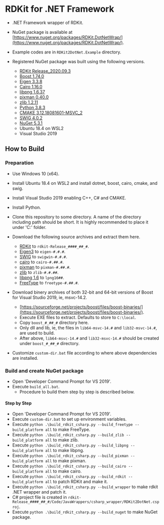 # RDKit for .NET Framework

- .NET Framework wrapper of RDKit.
- NuGet package is available at [https://www.nuget.org/packages/RDKit.DotNetWrap/](https://www.nuget.org/packages/RDKit.DotNetWrap/).

- Example codes are in `RDKit2DotNet.Example` directory.

- Registered NuGet package was built using the following versions.
  - [RDKit Release_2020.09.3](https://github.com/rdkit/rdkit/releases/tag/Release_2020_09_3)
  - [Boost 1.74.0](https://sourceforge.net/projects/boost/files/boost-binaries/1.74.0/)
  - [Eigen 3.3.8](https://gitlab.com/libeigen/eigen/-/releases/3.3.8)
  - [Cairo 1.16.0](https://www.cairographics.org/releases/cairo-1.16.0.tar.xz)
  - [libpng 1.6.37](https://sourceforge.net/projects/libpng/files/libpng16/1.6.37/libpng-1.6.37.tar.xz)
  - [pixman 0.40.0](https://www.cairographics.org/releases/pixman-0.40.0.tar.gz)
  - [zlib 1.2.11](https://zlib.net/zlib1211.zip)
  - [Python 3.8.3](https://www.python.org/)
  - [CMAKE 3.12.18081601-MSVC_2](https://cmake.org/)
  - [SWIG 4.0.2](http://www.swig.org/)
  - [NuGet 5.3.1](https://nuget.org)
  - Ubuntu 18.4 on WSL2
  - Visual Studio 2019

## How to Build

### Preparation

- Use Windows 10 (x64).
- Install Ubuntu 18.4 on WSL2 and install dotnet, boost, cairo, cmake, and swig.
- Install Visual Studio 2019 enabling C++, C&#35; and CMAKE.
- Install Python.
- Clone this repository to some directory. A name of the directory including path should be short. It is highly recommended to place it under 'C:\' folder.
- Download the following source archives and extract them here.
  - [RDKit](hhttps://github.com/rdkit/rdkit/) to `rdkit-Release_####_##_#`.
  - [Eigen3](http://eigen.tuxfamily.org/) to `eigen-#.#.#`.
  - [SWIG](http://www.swig.org/) to `swigwin-#.#.#`.
  - [cairo](https://www.cairographics.org/) to `cairo-#.##.#`.
  - [pixman](https://www.cairographics.org/) to `pixman-#.##.#`.
  - [zlib](https://zlib.net/) to `zlib-#.#.##`.
  - [libpng 1.6](http://www.libpng.org/pub/png/libpng.html) to `lpng16##`.
  - [FreeType](https://www.freetype.org/) to `freetype-#.##.#`.

- Download binery archives of both 32-bit and 64-bit versions of Boost for Visual Studio 2019, ie, msvc-14.2.
  - [https://sourceforge.net/projects/boost/files/boost-binaries/](https://sourceforge.net/projects/boost/files/boost-binaries/).
  - Execute EXE files to extract. Defaults to store to `C:\local`.
  - Copy `boost_#_##_#` directory here.
  - Only dll and lib, ie, the files in `lib64-msvc-14.#` and `lib32-msvc-14.#`, are used to build.
  - After above, `lib64-msvc-14.#` and `lib32-msvc-14.#` should be created under `boost_#_##_#` directory.

- Customize `custom-dir.bat` file according to where above dependencies are installed.

### Build and create NuGet package

- Open 'Developer Command Prompt for VS 2019'.
- Execute `build_all.bat`.
  - Procedure to build them step by step is described below.

#### Step by Step

- Open 'Developer Command Prompt for VS 2019'.
- Execute `custom-dir.bat` to set up environment variables.
- Execute `python .\build_rdkit_csharp.py --build_freetype --build_platform all` to make FreeType.
- Execute `python .\build_rdkit_csharp.py --build_zlib --build_platform all` to make zlib.
- Execute `python .\build_rdkit_csharp.py --build_libpng --build_platform all` to make libpng.
- Execute `python .\build_rdkit_csharp.py --build_pixman --build_platform all` to make pixman.
- Execute `python .\build_rdkit_csharp.py --build_cairo --build_platform all` to make cairo.
- Execute `python .\build_rdkit_csharp.py --build_rdkit --build_platform all` to patch RDKit and make it.
- Execute `python .\build_rdkit_csharp.py --build_wrapper` to make rdkit .NET wrapper and patch it.
- C&#35; project file is created in `rdkit-Release_####_##_#/Code/JavaWrappers/csharp_wrapper/RDKit2DotNet.csproj`.
- Execute `python .\build_rdkit_csharp.py --build_nuget` to make NuGet package.
